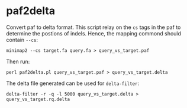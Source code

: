 # paf2delta
Convert paf to delta format.
This script relay on the `cs` tags in the paf to determine the postions of indels.
Hence, the mapping commond should contain `--cs`:
```
minimap2 --cs target.fa query.fa > query_vs_target.paf
```

Then run:
```
perl paf2delta.pl query_vs_target.paf > query_vs_target.delta
```

The delta file generated can be used for `delta-filter`:
```
delta-filter -r -q -l 5000 query_vs_target.delta > query_vs_target.rq.delta
```


